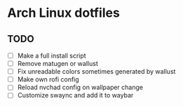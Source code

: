 # Arch Linux dotfiles

## TODO
- [ ] Make a full install script
- [ ] Remove matugen or wallust
- [ ] Fix unreadable colors sometimes generated by wallust
- [ ] Make own rofi config
- [ ] Reload nvchad config on wallpaper change
- [ ] Customize swaync and add it to waybar
